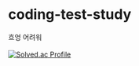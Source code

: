 # coding-test-study
흐엉 어려워 <br><br>
[![Solved.ac Profile](http://mazassumnida.wtf/api/generate_badge?boj=mrcocoball)](https://solved.ac/mrcocoball)
